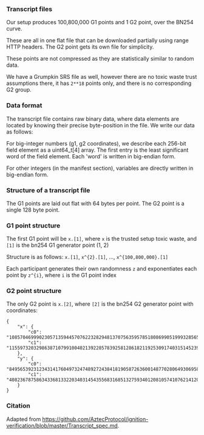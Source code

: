### Transcript files

Our setup produces 100,800,000 G1 points and 1 G2 point, over the BN254 curve.

These are all in one flat file that can be downloaded partially using range HTTP headers. The G2 point gets its own file for simplicity.

These points are not compressed as they are statistically similar to random data.

We have a Grumpkin SRS file as well, however there are no toxic waste trust assumptions there, it has `2**18` points only, and there is no corresponding G2 group. 

### Data format

The transcript file contains raw binary data, where data elements are located by knowing their precise byte-position in the file. We write our data as follows:

For big-integer numbers (g1, g2 coordinates), we describe each 256-bit field element as a uint64_t[4] array. The first entry is the least significant word of the field element. Each 'word' is written in big-endian form.

For other integers (in the manifest section), variables are directly written in big-endian form.

### Structure of a transcript file

The G1 points are laid out flat with 64 bytes per point.
The G2 point is a single 128 byte point. 

### G1 point structure

The first G1 point will be `x.[1]`, where `x` is the trusted setup toxic waste, and `[1]` is the bn254 G1 generator point (1, 2)

Structure is as follows: `x.[1]`, `x^{2}.[1]`, ..., `x^{100,800,000}.[1]`  

Each participant generates their own randomness `z` and exponentiates each point by `z^{i}`, where `i` is the G1 point index

### G2 point structure

The only G2 point is `x.[2]`, where `[2]` is the bn254 G2 generator point with coordinates:

```
{
    "x": {
        "c0": "10857046999023057135944570762232829481370756359578518086990519993285655852781",
        "c1": "11559732032986387107991004021392285783925812861821192530917403151452391805634"
    },
    "y": {
        "c0": "8495653923123431417604973247489272438418190587263600148770280649306958101930",
        "c1": "4082367875863433681332203403145435568316851327593401208105741076214120093531"
    }
}
```

### Citation
Adapted from https://github.com/AztecProtocol/ignition-verification/blob/master/Transcript_spec.md.
